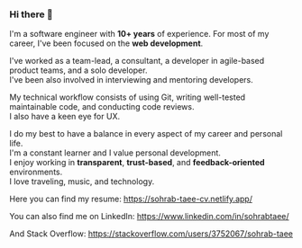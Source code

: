 ### Hi there 👋

I'm a software engineer with **10+ years** of experience. For most of my career, I've been focused on the **web development**.

I've worked as a team-lead, a consultant, a developer in agile-based product teams, and a solo developer.\
I've been also involved in interviewing and mentoring developers.

My technical workflow consists of using Git, writing well-tested maintainable code, and conducting code reviews.\
I also have a keen eye for UX.

I do my best to have a balance in every aspect of my career and personal life.\
I'm a constant learner and I value personal development.\
I enjoy working in **transparent**, **trust-based**, and **feedback-oriented** environments.\
I love traveling, music, and technology.

Here you can find my resume:
https://sohrab-taee-cv.netlify.app/

You can also find me on LinkedIn:
https://www.linkedin.com/in/sohrabtaee/

And Stack Overflow:
https://stackoverflow.com/users/3752067/sohrab-taee
